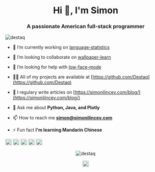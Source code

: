 <h1 align="center">Hi 👋, I'm Simon</h1>
<h3 align="center">A passionate American full-stack programmer</h3>
<p align="left"> <img src="https://komarev.com/ghpvc/?username=destaq" alt="destaq" /> </p>

- 🔭 I’m currently working on [language-statistics](https://github.com/Destaq/language-statistics)

- 👯 I’m looking to collaborate on [wallpaper-learn](https://github.com/Destaq/wallpaper-learn)

- 🤔 I’m looking for help with [low-face-mode](https://github.com/Destaq/low-face-mode)

- 👨‍💻 All of my projects are available at [https://github.com/Destaq](https://github.com/Destaq)

- 📝 I regulary write articles on [https://simonilincev.com/blog/](https://simonilincev.com/blog/)

- 💬 Ask me about **Python, Java, and Plotly**

- 📫 How to reach me **simon@simonilincev.com**

- ⚡ Fun fact **I'm learning Mandarin Chinese**

<p align="left"><img src="https://konpa.github.io/devicon/devicon.git/icons/css3/css3-original-wordmark.svg" alt="css3" width="20" height="20"/> <img src="https://konpa.github.io/devicon/devicon.git/icons/html5/html5-original-wordmark.svg" alt="html5" width="20" height="20"/> <img src="https://konpa.github.io/devicon/devicon.git/icons/java/java-original-wordmark.svg" alt="java" width="20" height="20"/> <img src="https://konpa.github.io/devicon/devicon.git/icons/javascript/javascript-original.svg" alt="javascript" width="20" height="20"/> <img src="https://konpa.github.io/devicon/devicon.git/icons/python/python-original-wordmark.svg" alt="python" width="20" height="20"/></p><p align="center"> <img src="https://github-readme-stats.vercel.app/api?username=destaq&show_icons=true" alt="destaq" /> </p>

<p align="center">
<a href="https://stackoverflow.com/destaq" target="blank"><img align="center" src="https://cdn.jsdelivr.net/npm/simple-icons@3.0.1/icons/stackoverflow.svg" alt="destaq" height="20" width="20" /></a>
</p>
